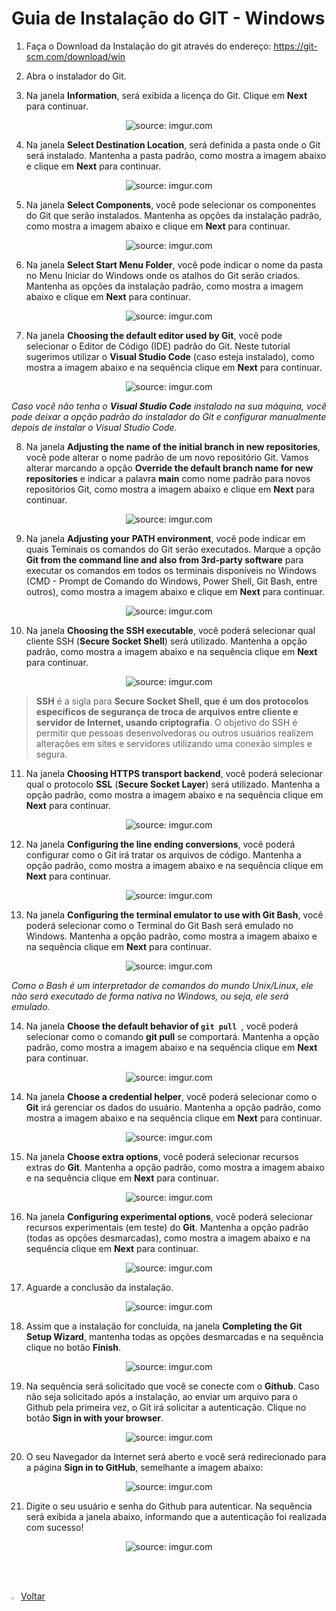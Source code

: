 <h1>Guia de Instalação do GIT - Windows</h1>


1. Faça o Download da Instalação do git através do endereço: https://git-scm.com/download/win

2. Abra o instalador do Git.

3. Na janela **Information**, será exibida a licença do Git. Clique em **Next** para continuar.

<div align="center"><img src="https://i.imgur.com/CPTTEa7.png" title="source: imgur.com" /></div>

4. Na janela **Select Destination Location**, será definida a pasta onde o Git será instalado. Mantenha a pasta padrão, como mostra a imagem abaixo e clique em **Next** para continuar.

<div align="center"><img src="https://i.imgur.com/K0ilc4z.png" title="source: imgur.com" /></div>

5. Na janela **Select Components**, você pode selecionar os componentes do Git que serão instalados. Mantenha as opções da instalação padrão, como mostra a imagem abaixo e clique em **Next** para continuar.

<div align="center"><img src="https://i.imgur.com/0zMspFf.png" title="source: imgur.com" /></div>

6. Na janela **Select Start Menu Folder**, você pode indicar o nome da pasta no Menu Iniciar do Windows onde os atalhos do Git serão criados. Mantenha as opções da instalação padrão, como mostra a imagem abaixo e clique em **Next** para continuar.

<div align="center"><img src="https://i.imgur.com/CSLmTGp.png" title="source: imgur.com" /></div>

7. Na janela **Choosing the default editor used by Git**, você pode selecionar o Editor de Código (IDE) padrão do Git. Neste tutorial sugerimos utilizar o **Visual Studio Code** (caso esteja instalado), como mostra a imagem abaixo e na sequência clique em **Next** para continuar.

<div align="center"><img src="https://i.imgur.com/ygLVkYK.png" title="source: imgur.com" /></div>

*Caso você não tenha o **Visual Studio Code** instalado na sua máquina, você pode deixar a opção padrão do instalador do Git e configurar manualmente depois de instalar o Visual Studio Code.*

8. Na janela **Adjusting the name of the initial branch in new repositories**, você pode alterar o nome padrão de um novo repositório Git. Vamos alterar marcando a opção **Override the default branch name for new repositories** e indicar a palavra **main** como nome padrão para novos repositórios Git, como mostra a imagem abaixo e clique em **Next** para continuar.

<div align="center"><img src="https://i.imgur.com/qYNuggl.png" title="source: imgur.com" /></div>

9. Na janela **Adjusting your PATH environment**, você pode indicar em quais Teminais os comandos do Git serão executados. Marque a opção **Git from the command line and also from 3rd-party software** para executar os comandos em todos os terminais disponíveis no Windows (CMD - Prompt de Comando do Windows, Power Shell, Git Bash, entre outros), como mostra a imagem abaixo e clique em **Next** para continuar.

<div align="center"><img src="https://i.imgur.com/t38sg5x.png" title="source: imgur.com" /></div>

10. Na janela **Choosing the SSH executable**, você poderá selecionar qual cliente SSH (**Secure Socket Shell**) será utilizado. Mantenha a opção padrão, como mostra a imagem abaixo e na sequência clique em **Next** para continuar.

<div align="center"><img src="https://i.imgur.com/vUW4AxY.png" title="source: imgur.com" /></div>

> **SSH** é a sigla  para **Secure Socket Shell, que é um dos protocolos específicos de  segurança de troca de arquivos entre cliente e servidor de Internet,  usando criptografia**. O objetivo do SSH é permitir que  pessoas desenvolvedoras ou outros usuários realizem alterações em sites e servidores utilizando uma conexão simples e segura.

11. Na janela **Choosing HTTPS transport backend**, você poderá selecionar qual o protocolo **SSL** (**Secure Socket Layer**) será utilizado. Mantenha a opção padrão, como mostra a imagem abaixo e na sequência clique em **Next** para continuar.

<div align="center"><img src="https://i.imgur.com/k8Gup5S.png" title="source: imgur.com" /></div>

12. Na janela **Configuring the line ending conversions**, você poderá configurar como o Git irá tratar os arquivos de código. Mantenha a opção padrão, como mostra a imagem abaixo e na sequência clique em **Next** para continuar.

<div align="center"><img src="https://i.imgur.com/4ToP3Yr.png" title="source: imgur.com" /></div>

13. Na janela **Configuring the terminal emulator to use with Git Bash**, você poderá selecionar como o Terminal do Git Bash será emulado no Windows. Mantenha a opção padrão, como mostra a imagem abaixo e na sequência clique em **Next** para continuar.

<div align="center"><img src="https://i.imgur.com/JU0F715.png" title="source: imgur.com" /></div>

*Como o Bash é um interpretador de comandos do mundo Unix/Linux, ele não será executado de forma nativa no Windows, ou seja, ele será emulado.*

14. Na janela **Choose the default behavior of `git pull `**, você poderá selecionar como o comando **git pull** se comportará. Mantenha a opção padrão, como mostra a imagem abaixo e na sequência clique em **Next** para continuar.

<div align="center"><img src="https://i.imgur.com/Iom1ZdV.png" title="source: imgur.com" /></div>

14. Na janela **Choose a credential helper**, você poderá selecionar como o **Git** irá gerenciar os dados do usuário. Mantenha a opção padrão, como mostra a imagem abaixo e na sequência clique em **Next** para continuar.

<div align="center"><img src="https://i.imgur.com/OxOL4g1.png" title="source: imgur.com" /></div>

15. Na janela **Choose extra options**, você poderá selecionar recursos extras do **Git**. Mantenha a opção padrão, como mostra a imagem abaixo e na sequência clique em **Next** para continuar.

<div align="center"><img src="https://i.imgur.com/1ifUWXU.png" title="source: imgur.com" /></div>

16. Na janela **Configuring experimental options**, você poderá selecionar recursos experimentais (em teste) do **Git**. Mantenha a opção padrão (todas as opções desmarcadas), como mostra a imagem abaixo e na sequência clique em **Next** para continuar.

<div align="center"><img src="https://i.imgur.com/2phNgD8.png" title="source: imgur.com" /></div>

17. Aguarde a conclusão da instalação.

<div align="center"><img src="https://i.imgur.com/3bpvLK7.png" title="source: imgur.com" /></div>

18. Assim que a instalação for concluída, na janela **Completing the Git Setup Wizard**, mantenha todas as opções desmarcadas e na sequência clique no botão **Finish**.

<div align="center"><img src="https://i.imgur.com/TCTKNpk.png" title="source: imgur.com" /></div>

19. Na sequência será solicitado que você se conecte com o **Github**. Caso não seja solicitado após a instalação, ao enviar um arquivo para o Github pela primeira vez, o Git irá solicitar a autenticação. Clique no botão **Sign in with your browser**.

<div align="center"><img src="https://i.imgur.com/sRX8K2X.png" title="source: imgur.com" /></div>

20. O seu Navegador da Internet será aberto e você será redirecionado para a página **Sign in to GitHub**, semelhante a imagem abaixo:

<div align="center"><img src="https://i.imgur.com/nFkKV6H.png" title="source: imgur.com" /></div>

21. Digite o seu usuário e senha do Github para autenticar. Na sequência será exibida a janela abaixo, informando que a autenticação foi realizada com sucesso!

<div align="center"><img src="https://i.imgur.com/wI9eQWo.png" title="source: imgur.com" /></div>

<br /><br />

<div align="left"><a href="README.md"><img src="https://i.imgur.com/XMgF3gl.png" title="source: imgur.com" width="3%"/>Voltar</a></div>
